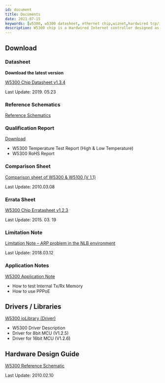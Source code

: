 ```yaml
---
id: document
title: Documents
date: 2021-07-15
keywords: [w5300, w5300 datasheet, ethernet chip,wiznet,hardwired tcp/ip,arduino ethernet,pico ethernet]
description: W5300 chip is a Hardwired Internet controller designed as a full hardwired TCP/IP stack with WIZnet technology
---
```


## Download 

### Datasheet

**Download the latest version**

<a href="/img/products/w5300/W5300_DS_V134E.pdf" target="_blank">W5300 Chip Datasheet v1.3.4</a>

Last Update: 2019. 05.23

### Reference Schematics

<a href="/img/products/w5300/W5300_ref_schematics(2010_2_12).zip" target="_blank">Reference Schematics</a>

### Qualification Report

<a href="/img/products/w5300/W5300_Qualification_Report.zip" target="_blank">Download</a>

- W5300 Temperature Test Report (High & Low Temperature)
- W5300 RoHS Report

### Comparison Sheet

<a href="/img/products/w5300/Comparison_Sheet_between_W5100_and_W5300_V1.1_kor.pdf" target="_blank">Comparison sheet of W5300 & W5100 (V 1.1)</a>

Last Update: 2010.03.08

### Errata Sheet

<a href="/img/products/w5300/W5300_ET_V123E(1).pdf" target="_blank">W5300 Chip Erratasheet v1.2.3</a>

Last Update: 2015. 03. 19

### Limitation Note

<a href="/img/products/w7500/w7500_arp_problem_in_the_nlb.pdf" target="_blank">Limitation Note – ARP problem in the NLB environment</a>

Last Update: 2018.03.12

### Application Notes

<a href="/img/products/w5300/W5300_app_note.zip" target="_blank">W5300 Application Note</a>

- How to test Internal Tx/Rx Memory
- How to use PPPoE

## Drivers / Libraries

[W5300 ioLibrary (Driver)](https://github.com/Wiznet/ioLibrary_Driver)

- W5300 Driver Description
- Driver for 8bit MCU (V1.2.5)
- Driver for 16bit MCU (V1.2.6)

## Hardware Design Guide

<a href="/img/products/w5300/W5300_ref_schematics(2010_2_12).zip" target="_blank">W5300 Reference Schematic</a>

Last Update: 2010.02.10